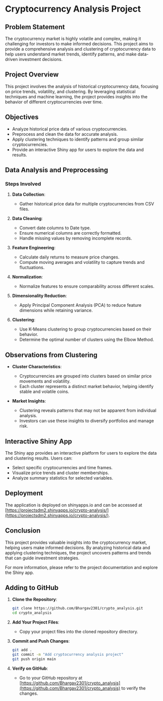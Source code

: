 # Cryptocurrency Analysis Project

## Problem Statement

The cryptocurrency market is highly volatile and complex, making it challenging for investors to make informed decisions. This project aims to provide a comprehensive analysis and clustering of cryptocurrency data to help users understand market trends, identify patterns, and make data-driven investment decisions.

## Project Overview

This project involves the analysis of historical cryptocurrency data, focusing on price trends, volatility, and clustering. By leveraging statistical techniques and machine learning, the project provides insights into the behavior of different cryptocurrencies over time.

## Objectives

- Analyze historical price data of various cryptocurrencies.
- Preprocess and clean the data for accurate analysis.
- Apply clustering techniques to identify patterns and group similar cryptocurrencies.
- Provide an interactive Shiny app for users to explore the data and results.

## Data Analysis and Preprocessing

### Steps Involved

1. **Data Collection**: 
   - Gather historical price data for multiple cryptocurrencies from CSV files.

2. **Data Cleaning**:
   - Convert date columns to Date type.
   - Ensure numerical columns are correctly formatted.
   - Handle missing values by removing incomplete records.

3. **Feature Engineering**:
   - Calculate daily returns to measure price changes.
   - Compute moving averages and volatility to capture trends and fluctuations.

4. **Normalization**:
   - Normalize features to ensure comparability across different scales.

5. **Dimensionality Reduction**:
   - Apply Principal Component Analysis (PCA) to reduce feature dimensions while retaining variance.

6. **Clustering**:
   - Use K-Means clustering to group cryptocurrencies based on their behavior.
   - Determine the optimal number of clusters using the Elbow Method.

## Observations from Clustering

- **Cluster Characteristics**: 
  - Cryptocurrencies are grouped into clusters based on similar price movements and volatility.
  - Each cluster represents a distinct market behavior, helping identify stable and volatile coins.

- **Market Insights**:
  - Clustering reveals patterns that may not be apparent from individual analysis.
  - Investors can use these insights to diversify portfolios and manage risk.

## Interactive Shiny App

The Shiny app provides an interactive platform for users to explore the data and clustering results. Users can:

- Select specific cryptocurrencies and time frames.
- Visualize price trends and cluster memberships.
- Analyze summary statistics for selected variables.

## Deployment

The application is deployed on shinyapps.io and can be accessed at [https://projectsdm2.shinyapps.io/crypto-analysis/](https://projectsdm2.shinyapps.io/crypto-analysis/).

## Conclusion

This project provides valuable insights into the cryptocurrency market, helping users make informed decisions. By analyzing historical data and applying clustering techniques, the project uncovers patterns and trends that can guide investment strategies.

For more information, please refer to the project documentation and explore the Shiny app.

## Adding to GitHub

1. **Clone the Repository**:
   ```bash
   git clone https://github.com/Bhargav2301/crypto_analysis.git
   cd crypto_analysis
   ```

2. **Add Your Project Files**:
   - Copy your project files into the cloned repository directory.

3. **Commit and Push Changes**:
   ```bash
   git add .
   git commit -m "Add cryptocurrency analysis project"
   git push origin main
   ```

4. **Verify on GitHub**:
   - Go to your GitHub repository at [https://github.com/Bhargav2301/crypto_analysis](https://github.com/Bhargav2301/crypto_analysis) to verify the changes.
